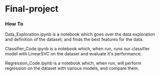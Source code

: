 # Final-project

### How To

Data_Exploration.ipynb is a notebook which goes over the data exploration and definition of the dataset, and finds the best features for the data.

Classifier_Code.ipynb is a notebook which, when run, runs our classifier model with LinearSVC on the dataset and evaluate it's performance.

Regression_Code.ipynb is a notebook which, when run, will perform regression on the dataset with various models, and compare them.
